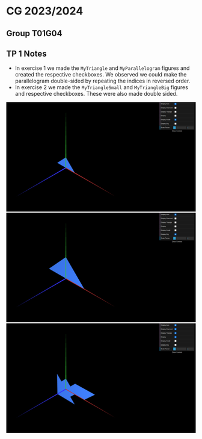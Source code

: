 # CG 2023/2024

## Group T01G04

## TP 1 Notes

- In exercise 1 we made the `MyTriangle` and `MyParallelogram` figures and created the respective checkboxes. We observed we could make the parallelogram double-sided by repeating the indices in reversed order.
- In exercise 2 we made the `MyTriangleSmall` and `MyTriangleBig` figures and respective checkboxes. These were also made double sided.

![Screenshot 1: MyTriangleSmall](screenshots/cg-t01g04-tp1-1.1.png)
![Screenshot 2: MyTriangleBig](screenshots/cg-t01g04-tp1-1.2.png)
![Screenshot 3: 3 figures](screenshots/cg-t01g04-tp1-1.3.png)
